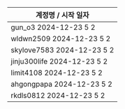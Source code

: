 | 계정명 / 시작 일자|
|--------|
| gun_o3 2024-12-23 5 2 |
| wldwn2509 2024-12-23 5 2 |
| skylove7583 2024-12-23 5 2 |
| jinju300life 2024-12-23 5 2 |
| limit4108 2024-12-23 5 2 |
| ahgongpapa 2024-12-23 5 2 |
| rkdls0812 2024-12-23 5 2 |
